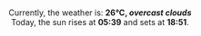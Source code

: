 <p  align="center"><br/>Currently, the weather is: <b> 26°C, <i>overcast clouds</i></b></br>Today, the sun rises at <b>05:39</b> and sets at <b>18:51</b>.</p>